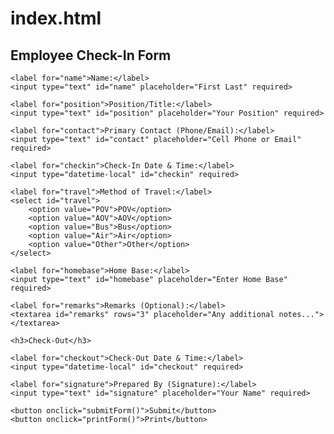 # index.html
<!DOCTYPE html>
<html lang="en">
<head>
    <meta charset="UTF-8">
    <meta name="viewport" content="width=device-width, initial-scale=1.0">
    <title>Employee Check-In</title>
    <link rel="stylesheet" href="style.css">
</head>
<body>

<div class="container">
    <h2>Employee Check-In Form</h2>
    
    <label for="name">Name:</label>
    <input type="text" id="name" placeholder="First Last" required>

    <label for="position">Position/Title:</label>
    <input type="text" id="position" placeholder="Your Position" required>

    <label for="contact">Primary Contact (Phone/Email):</label>
    <input type="text" id="contact" placeholder="Cell Phone or Email" required>

    <label for="checkin">Check-In Date & Time:</label>
    <input type="datetime-local" id="checkin" required>

    <label for="travel">Method of Travel:</label>
    <select id="travel">
        <option value="POV">POV</option>
        <option value="AOV">AOV</option>
        <option value="Bus">Bus</option>
        <option value="Air">Air</option>
        <option value="Other">Other</option>
    </select>

    <label for="homebase">Home Base:</label>
    <input type="text" id="homebase" placeholder="Enter Home Base" required>

    <label for="remarks">Remarks (Optional):</label>
    <textarea id="remarks" rows="3" placeholder="Any additional notes..."></textarea>

    <h3>Check-Out</h3>

    <label for="checkout">Check-Out Date & Time:</label>
    <input type="datetime-local" id="checkout" required>

    <label for="signature">Prepared By (Signature):</label>
    <input type="text" id="signature" placeholder="Your Name" required>

    <button onclick="submitForm()">Submit</button>
    <button onclick="printForm()">Print</button>
</div>

<script src="script.js"></script>

</body>
</html>
